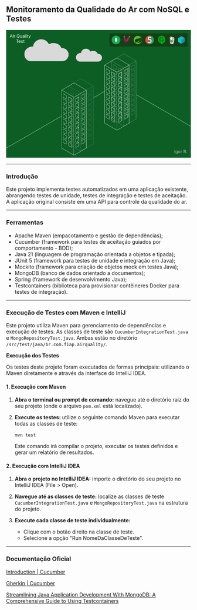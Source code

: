 ## Monitoramento da Qualidade do Ar com NoSQL e Testes

<p align="center">
  <img src="air_quality_test.png" alt="Air Quality NoSQL"/>
</p>

---
### Introdução
  Este projeto implementa testes automatizados em uma aplicação existente, abrangendo testes de unidade, testes de integração e testes de aceitação.
A aplicação original consiste em uma API para controle da qualidade do ar.

---

### Ferramentas
* Apache Maven (empacotamento e gestão de dependências);
* Cucumber (framework para testes de aceitação guiados por comportamento - BDD);
* Java 21 (linguagem de programação orientada a objetos e tipada);
* JUnit 5 (framework para testes de unidade e integração em Java);
* Mockito (framework para criação de objetos mock em testes Java);
* MongoDB (banco de dados orientado a documentos);
* Spring (framework de desenvolvimento Java);
* Testcontainers (biblioteca para provisionar contêineres Docker para testes de integração).

---

### Execução de Testes com Maven e IntelliJ

Este projeto utiliza Maven para gerenciamento de dependências e execução de testes. As classes de teste são `CucumberIntegrationTest.java` e `MongoRepositoryTest.java`.
Ambas estão no diretório `/src/test/java/br.com.fiap.airquality/`.

**Execução dos Testes**

Os testes deste projeto foram executados de formas principais: utilizando o Maven diretamente e através da interface do IntelliJ IDEA.

#### 1. Execução com Maven

1.  **Abra o terminal ou prompt de comando:** navegue até o diretório raiz do seu projeto (onde o arquivo `pom.xml` está localizado).

2.  **Execute os testes:** utilize o seguinte comando Maven para executar todas as classes de teste:

    ```
    mvn test
    ```

    Este comando irá compilar o projeto, executar os testes definidos e gerar um relatório de resultados.

#### 2. Execução com IntelliJ IDEA

1.  **Abra o projeto no IntelliJ IDEA:** importe o diretório do seu projeto no IntelliJ IDEA (File > Open).

2.  **Navegue até as classes de teste:** localize as classes de teste `CucumberIntegrationTest.java` e `MongoRepositoryTest.java` na estrutura do projeto.

3.  **Execute cada classe de teste individualmente:**
    * Clique com o botão direito na classe de teste.
    * Selecione a opção "Run NomeDaClasseDeTeste".

---

### Documentação Oficial

[Introduction | Cucumber](https://cucumber.io/docs)

[Gherkin | Cucumber](https://cucumber.io/docs/gherkin)

[Streamlining Java Application Development With MongoDB: A Comprehensive Guide to Using Testcontainers](http://mongodb.com/developer/languages/java/testcontainers-with-java-and-mongodb)
